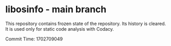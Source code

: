 # libosinfo - main branch

This repository contains frozen state of the repository.
Its history is cleared. It is used only for static code
analysis with Codacy.

Commit Time: 1702709049
